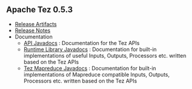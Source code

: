 <!--
   Licensed to the Apache Software Foundation (ASF) under one or more
   contributor license agreements.  See the NOTICE file distributed with
   this work for additional information regarding copyright ownership.
   The ASF licenses this file to You under the Apache License, Version 2.0
   (the "License"); you may not use this file except in compliance with
   the License.  You may obtain a copy of the License at

       http://www.apache.org/licenses/LICENSE-2.0

   Unless required by applicable law or agreed to in writing, software
   distributed under the License is distributed on an "AS IS" BASIS,
   WITHOUT WARRANTIES OR CONDITIONS OF ANY KIND, either express or implied.
   See the License for the specific language governing permissions and
   limitations under the License.
-->

<head><title>Apache Tez 0.5.3</title></head>

Apache Tez 0.5.3
----------------

- [Release Artifacts](http://archive.apache.org/dist/tez/0.5.3/)
- [Release Notes](0.5.3/release-notes.txt)
- Documentation
    - [API Javadocs](0.5.3/tez-api-javadocs/index.html) : Documentation for the Tez APIs
    - [Runtime Library Javadocs](0.5.3/tez-runtime-library-javadocs/index.html) : Documentation for built-in implementations of useful Inputs, Outputs, Processors etc. written based on the Tez APIs 
    - [Tez Mapreduce Javadocs](0.5.3/tez-mapreduce-javadocs/index.html) : Documentation for built-in implementations of Mapreduce compatible Inputs, Outputs, Processors etc. written based on the Tez APIs 


